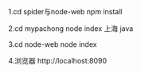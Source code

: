 1.cd spider与node-web  npm install

2.cd mypachong  node index 上海 java

3.cd node-web  node index 

4.浏览器 http://localhost:8090


